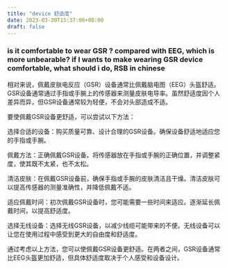 ```yaml
---
title: "device 舒适度"
date: 2023-03-30T15:37:00+08:00
draft: false
---
```


### is it comfortable to wear GSR ? compared with EEG, which is more unbearable? if I wants to make wearing GSR device comfortable, what should i do, RSB in chinese
相对来说，佩戴皮肤电反应（GSR）设备通常比佩戴脑电图（EEG）头盔舒适。GSR设备通常通过手指或手腕上的传感器来测量皮肤电导率。虽然舒适度因个人差异而异，但GSR设备通常较为轻便，不会对头部造成不适。

要使佩戴GSR设备更舒适，可以尝试以下方法：

选择合适的设备：购买质量可靠、设计合理的GSR设备。确保设备舒适地适应您的手指或手腕。

佩戴方法：正确佩戴GSR设备。将传感器放在手指或手腕的正确位置，并调整紧度，使其既不太紧，也不太松。

清洁皮肤：在佩戴GSR设备前，确保手指或手腕的皮肤清洁且干燥。清洁皮肤可以提高传感器的测量准确性，并降低佩戴不适。

适应佩戴时间：初次佩戴GSR设备时，您可能需要一些时间来适应。逐渐延长佩戴时间，以提高舒适度。

选择无线设备：选择无线GSR设备，以减少线缆可能带来的不便。无线设备可以让您在使用过程中感受到更大的自由度和舒适度。

通过考虑以上方法，您可以使佩戴GSR设备更舒适。在两者之间，GSR设备通常比EEG头盔更加舒适，但具体舒适度取决于个人感受和设备设计。